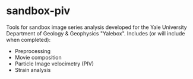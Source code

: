 # sandbox-piv
Tools for sandbox image series analysis developed for the Yale University
Department of Geology &amp; Geophysics "Yalebox". Includes (or will include when
completed):

- Preprocessing
- Movie composition
- Particle Image velocimetry (PIV)
- Strain analysis
